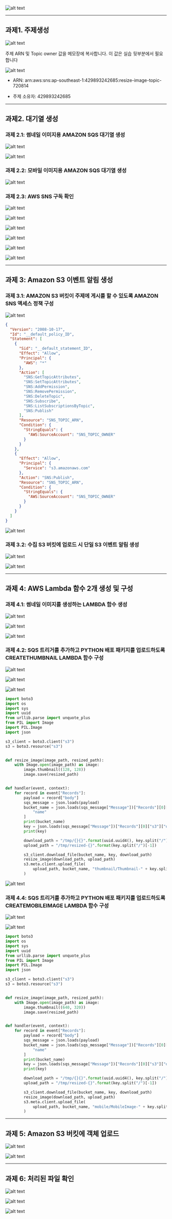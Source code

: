 
![alt text](image.png)

---
## 과제1. 주제생성

![alt text](image-1.png)

주제 ARN 및 Topic owner 값을 메모장에 복사합니다. 이 값은 실습 뒷부분에서 필요합니다

![alt text](image-12.png)

* ARN: arn:aws:sns:ap-southeast-1:429893242685:resize-image-topic-720814

* 주제 소유자: 429893242685


---
## 과제2. 대기열 생성
### 과제 2.1: 썸네일 이미지용 AMAZON SQS 대기열 생성
![alt text](image-2.png)

![alt text](image-3.png)

### 과제 2.2: 모바일 이미지용 AMAZON SQS 대기열 생성

![alt text](image-4.png)

### 과제 2.3: AWS SNS 구독 확인

![alt text](image-5.png)


![alt text](image-6.png)

![alt text](image-9.png)

![alt text](image-7.png)

![alt text](image-8.png)

![alt text](image-10.png)

---
## 과제 3: Amazon S3 이벤트 알림 생성
### 과제 3.1: AMAZON S3 버킷이 주제에 게시를 할 수 있도록 AMAZON SNS 액세스 정책 구성
![alt text](image-11.png)

```json
{
  "Version": "2008-10-17",
  "Id": "__default_policy_ID",
  "Statement": [
    {
      "Sid": "__default_statement_ID",
      "Effect": "Allow",
      "Principal": {
        "AWS": "*"
      },
      "Action": [
        "SNS:GetTopicAttributes",
        "SNS:SetTopicAttributes",
        "SNS:AddPermission",
        "SNS:RemovePermission",
        "SNS:DeleteTopic",
        "SNS:Subscribe",
        "SNS:ListSubscriptionsByTopic",
        "SNS:Publish"
      ],
      "Resource": "SNS_TOPIC_ARN",
      "Condition": {
        "StringEquals": {
          "AWS:SourceAccount": "SNS_TOPIC_OWNER"
        }
      }
    },
    {
      "Effect": "Allow",
      "Principal": {
        "Service": "s3.amazonaws.com"
      },
      "Action": "SNS:Publish",
      "Resource": "SNS_TOPIC_ARN",
      "Condition": {
        "StringEquals": {
          "AWS:SourceAccount": "SNS_TOPIC_OWNER"
        }
      }
    }
  ]
}
```

![alt text](image-13.png)

### 과제 3.2: 수집 S3 버킷에 업로드 시 단일 S3 이벤트 알림 생성

![alt text](image-14.png)

![alt text](image-15.png)

---
## 과제 4: AWS Lambda 함수 2개 생성 및 구성

### 과제 4.1: 썸네일 이미지를 생성하는 LAMBDA 함수 생성

![alt text](image-28.png)

![alt text](image-16.png)

![alt text](image-17.png)

### 과제 4.2: SQS 트리거를 추가하고 PYTHON 배포 패키지를 업로드하도록 CREATETHUMBNAIL LAMBDA 함수 구성

![alt text](image-18.png)

![alt text](image-19.png)


![alt text](image-20.png)


```python
import boto3
import os
import sys
import uuid
from urllib.parse import unquote_plus
from PIL import Image
import PIL.Image
import json

s3_client = boto3.client("s3")
s3 = boto3.resource("s3")


def resize_image(image_path, resized_path):
    with Image.open(image_path) as image:
        image.thumbnail((128, 128))
        image.save(resized_path)


def handler(event, context):
    for record in event["Records"]:
        payload = record["body"]
        sqs_message = json.loads(payload)
        bucket_name = json.loads(sqs_message["Message"])["Records"][0]["s3"]["bucket"][
            "name"
        ]
        print(bucket_name)
        key = json.loads(sqs_message["Message"])["Records"][0]["s3"]["object"]["key"]
        print(key)

        download_path = "/tmp/{}{}".format(uuid.uuid4(), key.split("/")[-1])
        upload_path = "/tmp/resized-{}".format(key.split("/")[-1])

        s3_client.download_file(bucket_name, key, download_path)
        resize_image(download_path, upload_path)
        s3.meta.client.upload_file(
            upload_path, bucket_name, "thumbnail/Thumbnail-" + key.split("/")[-1]
        )
```

![alt text](image-21.png)


### 과제 4.4: SQS 트리거를 추가하고 PYTHON 배포 패키지를 업로드하도록 CREATEMOBILEIMAGE LAMBDA 함수 구성


![alt text](image-22.png)


![alt text](image-23.png)


```python
import boto3
import os
import sys
import uuid
from urllib.parse import unquote_plus
from PIL import Image
import PIL.Image
import json

s3_client = boto3.client("s3")
s3 = boto3.resource("s3")


def resize_image(image_path, resized_path):
    with Image.open(image_path) as image:
        image.thumbnail((640, 320))
        image.save(resized_path)


def handler(event, context):
    for record in event["Records"]:
        payload = record["body"]
        sqs_message = json.loads(payload)
        bucket_name = json.loads(sqs_message["Message"])["Records"][0]["s3"]["bucket"][
            "name"
        ]
        print(bucket_name)
        key = json.loads(sqs_message["Message"])["Records"][0]["s3"]["object"]["key"]
        print(key)

        download_path = "/tmp/{}{}".format(uuid.uuid4(), key.split("/")[-1])
        upload_path = "/tmp/resized-{}".format(key.split("/")[-1])

        s3_client.download_file(bucket_name, key, download_path)
        resize_image(download_path, upload_path)
        s3.meta.client.upload_file(
            upload_path, bucket_name, "mobile/MobileImage-" + key.split("/")[-1]
        )

```

---
## 과제 5: Amazon S3 버킷에 객체 업로드

![alt text](image-24.png)


![alt text](image-25.png)

---
## 과제 6: 처리된 파일 확인

![alt text](image-27.png)

![alt text](image-26.png)


![alt text](image-29.png)



